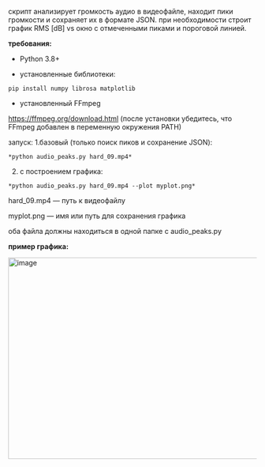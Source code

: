 скрипт анализирует громкость аудио в видеофайле, находит пики громкости и сохраняет их в формате JSON.
при необходимости строит график RMS [dB] vs окно с отмеченными пиками и пороговой линией.

**требования:**

* Python 3.8+

* установленные библиотеки:

```pip install numpy librosa matplotlib```

* установленный FFmpeg

https://ffmpeg.org/download.html (после установки убедитесь, что FFmpeg добавлен в переменную окружения PATH)


запуск:
1.базовый (только поиск пиков и сохранение JSON):

  ```*python audio_peaks.py hard_09.mp4*```

2. с построением графика:

  ```*python audio_peaks.py hard_09.mp4 --plot myplot.png*```


hard_09.mp4 — путь к видеофайлу

myplot.png — имя или путь для сохранения графика 

оба файла должны находиться в одной папке с audio_peaks.py



**пример графика:**

<img width="1291" height="408" alt="image" src="https://github.com/user-attachments/assets/e0026349-349c-4b0e-b29f-7a4fc8b427f4" />
